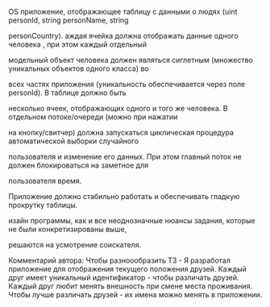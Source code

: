 OS приложение, отображающее таблицу с данными о людях (uint personId, string personName, string

personCountry). аждая ячейка должна отображать данные одного человека , при этом каждый отдельный 

модельный объект человека должен являться сиглетным (множество уникальных объектов одного класса) во 

всех частях приложения (уникальность обеспечивается через поле personId). В таблице должно быть 

несколько ячеек, отображающих одного и того же человека. В отдельном потоке/очереди (можно при нажатии 

на кнопку/свитчер) должна запускаться циклическая процедура автоматической выборки случайного 

пользователя и изменение его данных. При этом главный поток не должен блокироваться на заметное для 

пользователя время.

Приложение должно стабильно работать и обеспечивать гладкую прокрутку таблицы.

 изайн программы, как и все неоднозначные нюансы задания, которые не были конкретизированы выше, 

 решаются на усмотрение соискателя.


Комментарий автора:
Чтобы разноообразить ТЗ -
Я разработал приложение для отображения текущего положения друзей. 
Каждый друг имеет уникальный идентификатор - чтобы различать друзей.
Каждый друг любит менять внешность при смене места проживания.
Чтобы лучше различать друзей - их имена можно менять в приложении.
